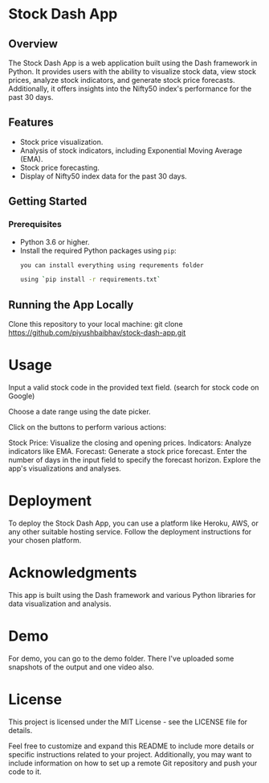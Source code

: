 # Stock Dash App

## Overview

The Stock Dash App is a web application built using the Dash framework in Python. It provides users with the ability to visualize stock data, view stock prices, analyze stock indicators, and generate stock price forecasts. Additionally, it offers insights into the Nifty50 index's performance for the past 30 days.

## Features

- Stock price visualization.
- Analysis of stock indicators, including Exponential Moving Average (EMA).
- Stock price forecasting.
- Display of Nifty50 index data for the past 30 days.

## Getting Started

### Prerequisites

- Python 3.6 or higher.
- Install the required Python packages using `pip`:
  ```bash
  you can install everything using requrements folder

  using `pip install -r requirements.txt`

## Running the App Locally

 Clone this repository to your local machine:
 git clone https://github.com/piyushbaibhav/stock-dash-app.git


# Usage
 Input a valid stock code in the provided text field. (search for stock code on Google)

Choose a date range using the date picker.

Click on the buttons to perform various actions:

Stock Price: Visualize the closing and opening prices.
Indicators: Analyze indicators like EMA.
Forecast: Generate a stock price forecast.
Enter the number of days in the input field to specify the forecast horizon.
Explore the app's visualizations and analyses.

# Deployment
 
 To deploy the Stock Dash App, you can use a platform like Heroku, AWS, or any other suitable hosting service. Follow the deployment instructions for your chosen platform.

# Acknowledgments

 This app is built using the Dash framework and various Python libraries for data visualization and analysis.

# Demo

For demo, you can go to the demo folder. There I've uploaded some snapshots of the output and one video also.


# License

 This project is licensed under the MIT License - see the LICENSE file for details.

Feel free to customize and expand this README to include more details or specific instructions related to your project. Additionally, you may want to include information on how to set up a remote Git repository and push your code to it.

